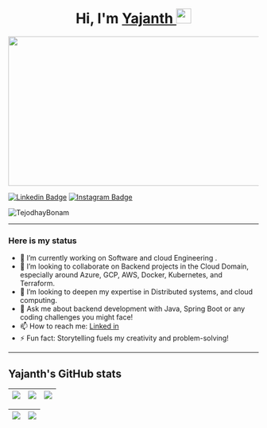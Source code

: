 <h1 align="center">Hi, I'm <a target="_blank" href="https://www.linkedin.com/in/yajanth/" > Yajanth </a> <img src="https://raw.githubusercontent.com/MartinHeinz/MartinHeinz/master/wave.gif" width="30px"></h1>

</h1>
<div align="center">
  <img src="https://media.giphy.com/media/dWesBcTLavkZuG35MI/giphy.gif" width="600" height="300"/>
</div>


[![Linkedin Badge](https://img.shields.io/badge/-Linkedin-blue?style=for-the-badge&logo=Linkedin&logoColor=white&link=https://github.com/arthurspk)](https://www.linkedin.com/in/yajanth/)
[![Instagram Badge](https://img.shields.io/badge/Instagram-E4405F?style=for-the-badge&logo=instagram&logoColor=white)](https://www.instagram.com/yajanthrr)


<p align="left"> <img src="https://komarev.com/ghpvc/?username=Yajanth&label=Profile%20views&color=0e75b6&style=flat" alt="TejodhayBonam" /> </p>

      
---

### Here is my status
- 🔭 I’m currently working on Software and cloud Engineering .
- 👯 I’m looking to collaborate on Backend projects in the Cloud Domain, especially around Azure, GCP, AWS, Docker, Kubernetes, and Terraform.
- 🤔 I’m looking to deepen my expertise in Distributed systems, and cloud computing. 
- 💬 Ask me about backend development with Java, Spring Boot or any coding challenges you might face!
- 📫 How to reach me: [Linked in](https://www.linkedin.com/in/Yajanth)
- ⚡ Fun fact: Storytelling fuels my creativity and problem-solving!
 
---


## Yajanth's GitHub stats
![](http://github-profile-summary-cards.vercel.app/api/cards/stats?username=Yajanth&theme=nord_dark) | ![](http://github-profile-summary-cards.vercel.app/api/cards/repos-per-language?username=Yajanth&hide=Html&theme=nord_dark) | ![](http://github-profile-summary-cards.vercel.app/api/cards/most-commit-language?username=Yajanth&theme=nord_dark) |
| :-: | :-: | :-: |

| ![](http://github-profile-summary-cards.vercel.app/api/cards/profile-details?username=Yajanth&theme=nord_dark) | ![](https://github-readme-streak-stats.herokuapp.com/?user=Yajanth&hide_border=true&date_format=M%20j%5B%2C%20Y%5D&background=2D3742&stroke=2D3742&ring=6bbbca&fire=6bbbca&currStreakNum=fff&sideNums=6bbbca&currStreakLabel=6bbbca&sideLabels=fff&dates=fff) |
| :-: | :-: |
